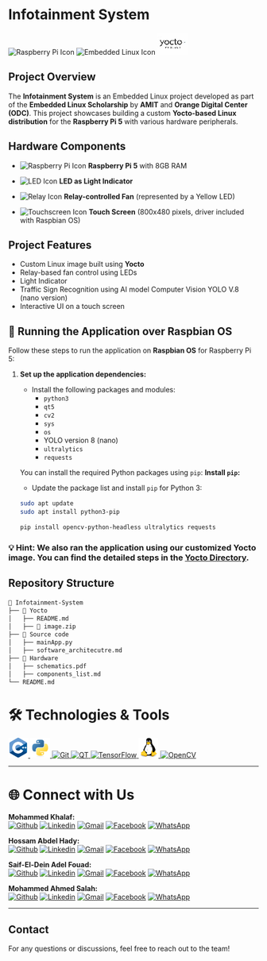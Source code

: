 # Infotainment System

![Raspberry Pi Icon](https://img.icons8.com/color/48/000000/raspberry-pi.png) ![Embedded Linux Icon](https://img.icons8.com/color/48/000000/linux.png) ![Yocto Project Icon](./images/Yocto-Project.jpg)

## Project Overview
The **Infotainment System** is an Embedded Linux project developed as part of the **Embedded Linux Scholarship** by **AMIT** and **Orange Digital Center (ODC)**. This project showcases building a custom **Yocto-based Linux distribution** for the **Raspberry Pi 5** with various hardware peripherals.

## Hardware Components
- ![Raspberry Pi Icon](https://img.icons8.com/color/48/000000/raspberry-pi.png) **Raspberry Pi 5** with 8GB RAM
  
- ![LED Icon](https://img.icons8.com/color/48/000000/led-diode.png) **LED as Light Indicator**

- ![Relay Icon](https://img.icons8.com/fluency/48/000000/relay.png) **Relay-controlled Fan** (represented by a Yellow LED)

- ![Touchscreen Icon](https://img.icons8.com/color/48/000000/touchscreen-smartphone.png) **Touch Screen** (800x480 pixels, driver included with Raspbian OS)

## Project Features
- Custom Linux image built using **Yocto**
- Relay-based fan control using LEDs
- Light Indicator
- Traffic Sign Recognition using AI model Computer Vision YOLO V.8 (nano version)
- Interactive UI on a touch screen

## 🚀 Running the Application over Raspbian OS  
Follow these steps to run the application on **Raspbian OS** for Raspberry Pi 5:  

1. **Set up the application dependencies:**  
   - Install the following packages and modules:
     - `python3`
     - `qt5`
     - `cv2`
     - `sys`
     - `os`
     - YOLO version 8 (nano)
     - `ultralytics`
     - `requests`  
   
   You can install the required Python packages using `pip`:
   **Install `pip`:**  
   - Update the package list and install `pip` for Python 3:
   ```bash
   sudo apt update
   sudo apt install python3-pip
   ```
   ```bash
   pip install opencv-python-headless ultralytics requests
   ```

### 💡 Hint: We also ran the application using our **customized Yocto image**. You can find the detailed steps in the [Yocto Directory](#repository-structure).  

## Repository Structure
```
📂 Infotainment-System
├── 📁 Yocto
│   ├── README.md
│   ├── 📁 image.zip
├── 📁 Source code
│   ├── mainApp.py
│   ├── software_architecutre.md
├── 📁 Hardware
│   ├── schematics.pdf
│   ├── components_list.md
└── README.md
```

# 🛠️ Technologies & Tools  
<p align="left">
  <a href="https://www.w3schools.com/cpp/" target="_blank">
    <img src="https://raw.githubusercontent.com/devicons/devicon/master/icons/cplusplus/cplusplus-original.svg" alt="C++" width="40" height="40"/>
  </a>
  <a href="https://www.python.org" target="_blank">
    <img src="https://raw.githubusercontent.com/devicons/devicon/master/icons/python/python-original.svg" alt="Python" width="40" height="40"/>
  </a>
  <a href="https://git-scm.com/" target="_blank">
    <img src="https://www.vectorlogo.zone/logos/git-scm/git-scm-icon.svg" alt="Git" width="40" height="40"/>
  </a>
  <a href="https://www.qt.io/" target="_blank">
    <img src="https://upload.wikimedia.org/wikipedia/commons/0/0b/Qt_logo_2016.svg" alt="QT" width="40" height="40"/>
  </a>
  <a href="https://www.tensorflow.org" target="_blank">
    <img src="https://www.vectorlogo.zone/logos/tensorflow/tensorflow-icon.svg" alt="TensorFlow" width="40" height="40"/>
  </a>
 <a href="https://www.linux.org/" target="_blank">
    <img src="https://raw.githubusercontent.com/devicons/devicon/master/icons/linux/linux-original.svg" alt="Linux" width="40" height="40"/>
  </a>
  <a href="https://opencv.org/" target="_blank">
    <img src="https://www.vectorlogo.zone/logos/opencv/opencv-icon.svg" alt="OpenCV" width="40" height="40"/>
  </a>
</p>

---

# 🌐 Connect with Us
**Mohammed Khalaf:**  
[![Github](https://img.shields.io/badge/-Github-000?style=flat&logo=Github&logoColor=white)](https://github.com/mohammedkh97)  [![Linkedin](https://img.shields.io/badge/-LinkedIn-blue?style=flat&logo=Linkedin&logoColor=white)](https://linkedin.com/in/mohammed-khalaf97)  [![Gmail](https://img.shields.io/badge/-Gmail-c14438?style=flat&logo=Gmail&logoColor=white)](mailto:Mohamedkhalaf20172020@gmail.com)  [![Facebook](https://img.shields.io/badge/-Facebook-1877F2?style=flat&logo=facebook&logoColor=white)](https://www.facebook.com//groups/1241072483656472)  [![WhatsApp](https://img.shields.io/badge/-WhatsApp-25D366?style=flat&logo=whatsapp&logoColor=white)](https://wa.me/+201022508443)  

**Hossam Abdel Hady:**  
[![Github](https://img.shields.io/badge/-Github-000?style=flat&logo=Github&logoColor=white)](https://github.com/hossam-yaser)  [![Linkedin](https://img.shields.io/badge/-LinkedIn-blue?style=flat&logo=Linkedin&logoColor=white)](https://linkedin.com/in/hossam-yasser-abdelhady)  [![Gmail](https://img.shields.io/badge/-Gmail-c14438?style=flat&logo=Gmail&logoColor=white)](mailto:hossamabdelhady000@gmail.com) [![Facebook](https://img.shields.io/badge/-Facebook-1877F2?style=flat&logo=facebook&logoColor=white)](https://www.facebook.com/Mr.Oscar.132)  [![WhatsApp](https://img.shields.io/badge/-WhatsApp-25D366?style=flat&logo=whatsapp&logoColor=white)](https://wa.me/+201112741722)  

**Saif-El-Dein Adel Fouad:**  
[![Github](https://img.shields.io/badge/-Github-000?style=flat&logo=Github&logoColor=white)](https://github.com/mohammedkh97)  [![Linkedin](https://img.shields.io/badge/-LinkedIn-blue?style=flat&logo=Linkedin&logoColor=white)](https://linkedin.com/in/mohammed-khalaf97)  [![Gmail](https://img.shields.io/badge/-Gmail-c14438?style=flat&logo=Gmail&logoColor=white)](mailto:Mohamedkhalaf20172020@gmail.com)  [![Facebook](https://img.shields.io/badge/-Facebook-1877F2?style=flat&logo=facebook&logoColor=white)](https://www.facebook.com//groups/1241072483656472)  [![WhatsApp](https://img.shields.io/badge/-WhatsApp-25D366?style=flat&logo=whatsapp&logoColor=white)](https://wa.me/+201002514819)  

**Mohammed Ahmed Salah:**  
[![Github](https://img.shields.io/badge/-Github-000?style=flat&logo=Github&logoColor=white)](https://github.com/mohammedkh97)  [![Linkedin](https://img.shields.io/badge/-LinkedIn-blue?style=flat&logo=Linkedin&logoColor=white)](https://linkedin.com/in/mohammed-khalaf97)  [![Gmail](https://img.shields.io/badge/-Gmail-c14438?style=flat&logo=Gmail&logoColor=white)](mailto:Mohamedkhalaf20172020@gmail.com)  [![Facebook](https://img.shields.io/badge/-Facebook-1877F2?style=flat&logo=facebook&logoColor=white)](https://www.facebook.com//groups/1241072483656472)  [![WhatsApp](https://img.shields.io/badge/-WhatsApp-25D366?style=flat&logo=whatsapp&logoColor=white)](https://wa.me/+201154558544)  

---


## Contact
For any questions or discussions, feel free to reach out to the team!

